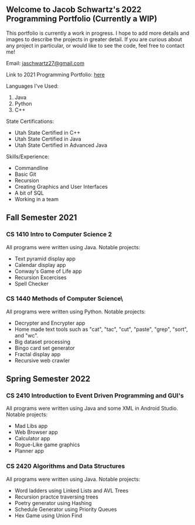 
## Welcome to Jacob Schwartz's 2022 Programming Portfolio (Currently a WIP)
This portfolio is currently a work in progress. I hope to add more details and images to describe the projects in greater detail.
If you are curious about any project in particular, or would like to see the code, feel free to contact me!

Email: jaschwartz27@gmail.com

Link to 2021 Programming Portfolio: [here](https://bamboo72.github.io/2021-Programming-Portfolio/)

Languages I've Used:
1. Java
2. Python
3. C++

State Certifications: 
* Utah State Certified in C++
* Utah State Certified in Java
* Utah State Certified in Advanced Java

Skills/Experience:
* Commandline
* Basic Git
* Recursion
* Creating Graphics and User Interfaces
* A bit of SQL
* Working in a team

## Fall Semester 2021
### CS 1410 Intro to Computer Science 2
All programs were written using Java.
Notable projects:
- Text pyramid display app
- Calendar display app
- Conway's Game of Life app
- Recursion Excercises
- Spell Checker

### CS 1440 Methods of Computer Science\
All programs were written using Python.
Notable projects:
- Decrypter and Encrypter app
- Home made text tools such as "cat", "tac", "cut", "paste", "grep", "sort", and "wc".
- Big dataset processing
- Bingo card set generator
- Fractal display app
- Recursive web crawler

## Spring Semester 2022
### CS 2410 Introduction to Event Driven Programming and GUI's
All programs were written using Java and some XML in Android Studio.
Notable projects:
- Mad Libs app
- Web Browser app
- Calculator app
- Rogue-Like game graphics
- Planner app

### CS 2420 Algorithms and Data Structures
All programs were written using Java.
Notable projects:
- Word ladders using Linked Lists and AVL Trees
- Recursion practce traversing trees
- Poetry generator using Hashing
- Schedule Generator using Priority Queues
- Hex Game using Union Find

